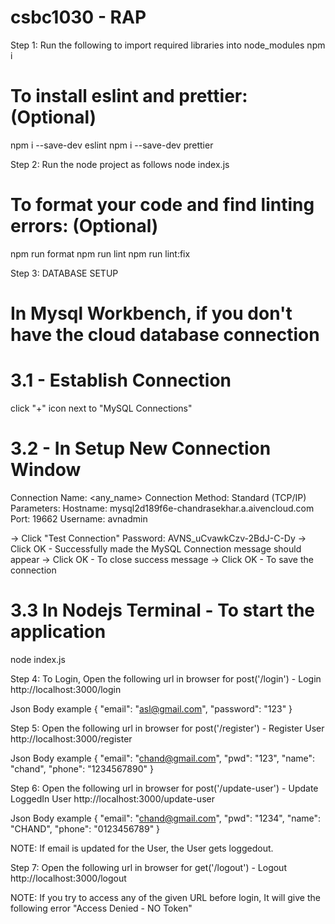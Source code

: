 # csbc1030 - RAP

Step 1: Run the following to import required libraries into node_modules
npm i

# To install eslint and prettier: (Optional)

npm i --save-dev eslint
npm i --save-dev prettier

Step 2: Run the node project as follows
node index.js

# To format your code and find linting errors: (Optional)

npm run format
npm run lint
npm run lint:fix

Step 3: DATABASE SETUP

# In Mysql Workbench, if you don't have the cloud database connection

# 3.1 - Establish Connection

click "+" icon next to "MySQL Connections"

# 3.2 - In Setup New Connection Window

Connection Name: <any_name>
Connection Method: Standard (TCP/IP)
Parameters:
    Hostname: mysql2d189f6e-chandrasekhar.a.aivencloud.com
    Port: 19662
    Username: avnadmin

-> Click "Test Connection"
Password: AVNS_uCvawkCzv-2BdJ-C-Dy
-> Click OK - Successfully made the MySQL Connection message should appear
-> Click OK - To close success message
-> Click OK - To save the connection

# 3.3 In Nodejs Terminal - To start the application

node index.js

Step 4: To Login, Open the following url in browser for post('/login') - Login
http://localhost:3000/login

Json Body example
{
"email": "asl@gmail.com",
"password": "123"
}

Step 5: Open the following url in browser for post('/register') - Register User
http://localhost:3000/register

Json Body example
{
"email": "chand@gmail.com",
"pwd": "123",
"name": "chand",
"phone": "1234567890"
}

Step 6: Open the following url in browser for post('/update-user') - Update LoggedIn User
http://localhost:3000/update-user

Json Body example
{
"email": "chand@gmail.com",
"pwd": "1234",
"name": "CHAND",
"phone": "0123456789"
}

NOTE: If email is updated for the User, the User gets loggedout.

Step 7: Open the following url in browser for get('/logout') - Logout
http://localhost:3000/logout

NOTE:
If you try to access any of the given URL before login, It will give the following error
"Access Denied - NO Token"
